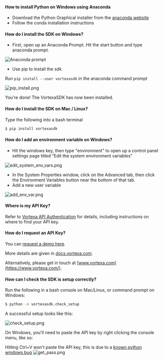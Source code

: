 #### How to install Python on Windows using Anaconda

- Download the Python Graphical installer from the [anaconda website](https://www.anaconda.com/distribution/)
- Follow the conda installation instructions

#### How do I install the SDK on Windows?

- First, open up an Anaconda Prompt. Hit the start button and type anaconda prompt.

![Anaconda prompt](img/anaconda_prompt.png)

- Use pip to install the sdk

Run `pip install --user vortexasdk` in the anaconda command prompt

![pip_install.png](img/pip_install.png)

You're done! The VortexaSDK has now been installed.

#### How do I install the SDK on Mac / Linux?

Type the following into a bash terminal

```bash
$ pip install vortexasdk
```

#### How do I add an environment variable on Windows?

- Hit the windows key, then type "environment" to open up a control panel settings page titled "Edit the system environment variables"

![edit_system_env_vars.png](img/edit_system_env_vars.png)

- In the System Properties window, click on the Advanced tab, then click the Environment Variables button near the bottom of that tab.
- Add a new user variable

![add_env_var.png](img/add_env_var.png)

#### Where is my API Key?

Refer to [Vortexa API Authentication](https://docs.vortexa.com/reference/intro-authentication)
for details, including instructions on where to find your API key.

#### How do I request an API Key?

You can [request a demo here](https://www.vortexa.com/request-demo-sdk).

More details are given in [docs.vortexa.com](https://docs.vortexa.com/reference/intro-authentication).

Alternatively, please get in touch at [www.vortexa.com](https://www.vortexa.com/).

#### How can I check the SDK is setup correctly?

Run the following in a bash console on Mac/Linux, or command prompt on Windows:

```bash
$ python -m vortexasdk.check_setup
```

A successful setup looks like this:

![check_setup.png](img/check_setup.png)

On Windows, you'll need to paste the API key by right clicking the console menu, like so:

Hitting Ctrl+V won't paste the API key, this is due to a [known python windows bug](https://bugs.python.org/issue37426)
![get_pass.png](img/get_pass_windows.png)
